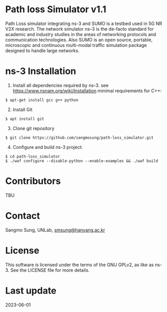 # Path loss Simulator v1.1

Path Loss simulator integrating ns-3 and SUMO is a testbed used in 5G NR V2X research. The network simulator ns–3 is the de-facto standard for academic and industry studies in the areas of networking protocols and communication technologies. Also SUMO is an open source, portable, microscopic and continuous multi-modal traffic simulation package designed to handle large networks.

# ns-3 Installation

1. Install all dependencies required by ns-3. 
see https://www.nsnam.org/wiki/Installation
  minimal requirements for C++:
  ```
  $ apt-get install gcc g++ python
  ```
2. Install Git
  ```
  $ apt install git
  ```
3. Clone git repository
  ```
  $ git clone https://github.com/sangmosung/path-loss_simulator.git
  ```
4. Configure and build ns-3 project:
  ```
  $ cd path-loss_simulator
  $ ./waf configure --disable-python --enable-examples && ./waf build
  ```
# Contributors
TBU

# Contact
Sangmo Sung, UNLab, smsung@hanyang.ac.kr

# License
This software is licensed under the terms of the GNU GPLv2, as like as ns-3. See the LICENSE file for more details.

# Last update 
2023-06-01
